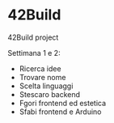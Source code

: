 # 42Build
42Build project 

Settimana 1 e 2:
- Ricerca idee
- Trovare nome
- Scelta linguaggi
- Stescaro backend
- Fgori frontend ed estetica
- Sfabi frontend e Arduino

